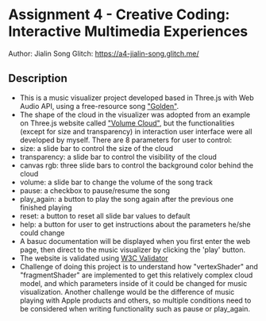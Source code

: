 Assignment 4 - Creative Coding: Interactive Multimedia Experiences
===

Author: Jialin Song
Glitch: https://a4-jialin-song.glitch.me/

Description
---
- This is a music visualizer project developed based in Three.js with Web Audio API, using a free-resource song ["Golden"](https://soundcloud.com/freemusicforvlogs/mona-wonderlick-golden-free-music-for-vlogs?in=freemusicforvlogs/sets/casey-neistat-style).
- The shape of the cloud in the visualizer was adopted from an example on Three.js website called ["Volume Cloud"](https://threejs.org/examples/?q=clou#webgl2_volume_cloud), but the functionalities (except for size and transparency) in interaction user interface were all developed by myself. There are 8 parameters for user to control:
 - size: a slide bar to control the size of the cloud
 - transparency: a slide bar to control the visibility of the cloud
 - canvas rgb: three slide bars to control the background color behind the cloud
 - volume: a slide bar to change the volume of the song track
 - pause: a checkbox to pause/resume the song
 - play_again: a button to play the song again after the previous one finished playing
 - reset: a button to reset all slide bar values to default
 - help: a button for user to get instructions about the parameters he/she could change
- A basuc documentation will be displayed when you first enter the web page, then direct to the music visualizer by clicking the 'play' button.
- The website is validated using [W3C Validator](https://validator.w3.org/)
- Challenge of doing this project is to understand how "vertexShader" and "fragmentShader" are implemented to get this relatively complex cloud model, and which parameters inside of it could be changed for music visualization. Another challenge would be the difference of music playing with Apple products and others, so multiple conditions need to be considered when writing functionality such as pause or play_again.
